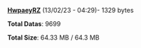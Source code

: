 [**HwpaeyRZ**](/data/HwpaeyRZ.txt) (13/02/23 - 04:29)- 1329 bytes

**Total Datas**: 9699

**Total Size**: 64.33 MB / 64.3 MB